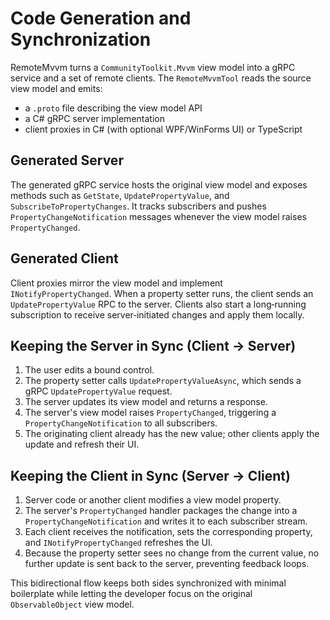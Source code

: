 # Code Generation and Synchronization

RemoteMvvm turns a `CommunityToolkit.Mvvm` view model into a gRPC service and a set of remote clients. The `RemoteMvvmTool` reads the source view model and emits:

- a `.proto` file describing the view model API
- a C# gRPC server implementation
- client proxies in C# (with optional WPF/WinForms UI) or TypeScript

## Generated Server

The generated gRPC service hosts the original view model and exposes methods such as `GetState`, `UpdatePropertyValue`, and `SubscribeToPropertyChanges`. It tracks subscribers and pushes `PropertyChangeNotification` messages whenever the view model raises `PropertyChanged`.

## Generated Client

Client proxies mirror the view model and implement `INotifyPropertyChanged`. When a property setter runs, the client sends an `UpdatePropertyValue` RPC to the server. Clients also start a long‑running subscription to receive server‑initiated changes and apply them locally.

## Keeping the Server in Sync (Client → Server)

1. The user edits a bound control.
2. The property setter calls `UpdatePropertyValueAsync`, which sends a gRPC `UpdatePropertyValue` request.
3. The server updates its view model and returns a response.
4. The server's view model raises `PropertyChanged`, triggering a `PropertyChangeNotification` to all subscribers.
5. The originating client already has the new value; other clients apply the update and refresh their UI.

## Keeping the Client in Sync (Server → Client)

1. Server code or another client modifies a view model property.
2. The server's `PropertyChanged` handler packages the change into a `PropertyChangeNotification` and writes it to each subscriber stream.
3. Each client receives the notification, sets the corresponding property, and `INotifyPropertyChanged` refreshes the UI.
4. Because the property setter sees no change from the current value, no further update is sent back to the server, preventing feedback loops.

This bidirectional flow keeps both sides synchronized with minimal boilerplate while letting the developer focus on the original `ObservableObject` view model.
